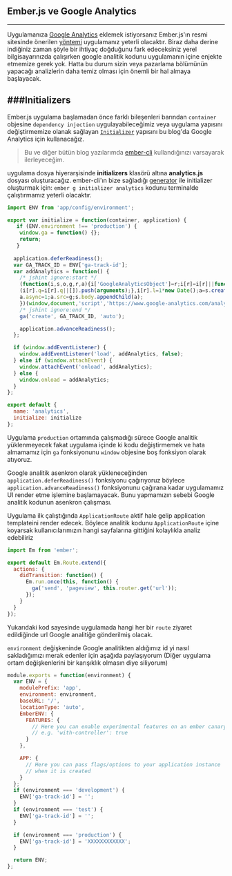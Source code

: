 ## Ember.js ve Google Analytics
---
Uygulamanıza [Google Analytics](http://www.google.com/analytics/) eklemek istiyorsanız Ember.js'ın resmi sitesinde önerilen [yöntemi](http://emberjs.com/guides/cookbook/helpers_and_components/adding_google_analytics_tracking) uygulamanız yeterli olacaktır. Biraz daha derine indiğiniz zaman şöyle bir ihtiyaç doğduğunu fark edeceksiniz yerel bilgisayarınızda çalışırken google analitik kodunu uygulamanın içine enjekte etmemize gerek yok. Hatta bu durum sizin veya pazarlama bölümünün yapacağı analizlerin daha temiz olması için önemli bir hal almaya başlayacak.

###Initializers
---
Ember.js uygulama başlamadan önce farklı bileşenleri barından `container` objesine `dependency injection` uygulayabileceğimiz veya uygulama yapısını değiştirmemize olanak sağlayan [`Initializer`](http://emberjs.com/api/classes/Ember.Application.html#toc_initializers) yapısını bu blog'da Google Analytics için kullanacağız.

>Bu ve diğer bütün blog yazılarımda [ember-cli](https://github.com/stefanpenner/ember-cli/) kullandığınızı varsayarak ilerleyeceğim.

uygulama dosya hiyerarşisinde **initializers** klasörü altına **analytics.js** dosyası oluşturacağız. ember-cli'ın bize sağladığı [generator](http://www.ember-cli.com/#generators-and-blueprints) ile initializer oluşturmak için: `ember g initializer analytics` kodunu terminalde çalıştırmamız yeterli olacaktır.

```javascript
import ENV from 'app/config/environment';

export var initialize = function(container, application) {
   if (ENV.environment !== 'production') {
    window.ga = function() {};
    return;
   }
   
  application.deferReadiness();
  var GA_TRACK_ID = ENV['ga-track-id'];
  var addAnalytics = function() {
    /* jshint ignore:start */
    (function(i,s,o,g,r,a){i['GoogleAnalyticsObject']=r;i[r]=i[r]||function(){
    (i[r].q=i[r].q||[]).push(arguments);},i[r].l=1*new Date();a=s.createElement(o),
    a.async=1;a.src=g;s.body.appendChild(a);
    })(window,document,'script','https://www.google-analytics.com/analytics.js','ga');
    /* jshint ignore:end */
    ga('create', GA_TRACK_ID, 'auto');

    application.advanceReadiness();
  };

  if (window.addEventListener) {
    window.addEventListener('load', addAnalytics, false);
  } else if (window.attachEvent) {
    window.attachEvent('onload', addAnalytics);
  } else {
    window.onload = addAnalytics;
  }
};

export default {
  name: 'analytics',
  initialize: initialize
};
```

Uygulama `production` ortamında çalışmadığı sürece Google analitik yüklenmeyecek fakat uygulama içinde ki kodu değiştirmemek ve hata almamamız için `ga` fonksiyonunu `window` objesine boş fonksiyon olarak atıyoruz.

Google analitik asenkron olarak yükleneceğinden `application.deferReadiness()` fonksiyonu çağırıyoruz böylece `application.advanceReadiness()` fonksiyonunu çağırana kadar uygulamamız UI render etme işlemine başlamayacak. Bunu yapmamızın sebebi Google analitik kodunun asenkron çalışması.

Uygulama ilk çalıştığında `ApplicationRoute` aktif hale gelip application templateini render edecek. Böylece analitik kodunu `ApplicationRoute` içine koyarsak kullanıcılarımızın hangi sayfalarına gittiğini kolaylıkla analiz edebiliriz

```javascript
import Em from 'ember';

export default Em.Route.extend({
  actions: {
    didTransition: function() {
      Em.run.once(this, function() {
        ga('send', 'pageview', this.router.get('url'));
      });
    }
  }
});
```

Yukarıdaki kod sayesinde uygulamada hangi her bir `route` ziyaret edildiğinde url Google analitiğe gönderilmiş olacak.

`environment` değişkeninde Google analitikten aldığımız id yi nasıl sakladığımızı merak edenler için aşağıda paylaşıyorum (Diğer uygulama ortam değişkenlerini bir karışıklık olmasın diye siliyorum)

```javascript
module.exports = function(environment) {
  var ENV = {
    modulePrefix: 'app',
    environment: environment,
    baseURL: '/',
    locationType: 'auto',
    EmberENV: {
      FEATURES: {
        // Here you can enable experimental features on an ember canary build
        // e.g. 'with-controller': true
      }
    },

    APP: {
      // Here you can pass flags/options to your application instance
      // when it is created
    }
  };
  if (environment === 'development') {
    ENV['ga-track-id'] = '';
  }
  if (environment === 'test') {
    ENV['ga-track-id'] = '';
  }

  if (environment === 'production') {
    ENV['ga-track-id'] = 'XXXXXXXXXXXX';
  }

  return ENV;
};
```
